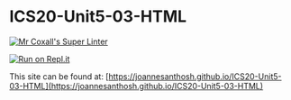 # ICS20-Unit5-03-HTML

[![Mr Coxall's Super Linter](https://github.com/joannesanthosh/ICS20-Unit5-03-HTML/workflows/Mr%20Coxall's%20Super%20Linter/badge.svg)](https://github.com/joannesanthosh/ICS20-Unit5-03-HTML/actions)

[![Run on Repl.it](https://repl.it/badge/github/joannesanthosh/ICS20-Unit5-03-HTML)](https://repl.it/github/joannesanthosh/ICS20-Unit5-03-HTML)

This site can be found at: [https://joannesanthosh.github.io/ICS20-Unit5-03-HTML](https://joannesanthosh.github.io/ICS20-Unit5-03-HTML)
  
